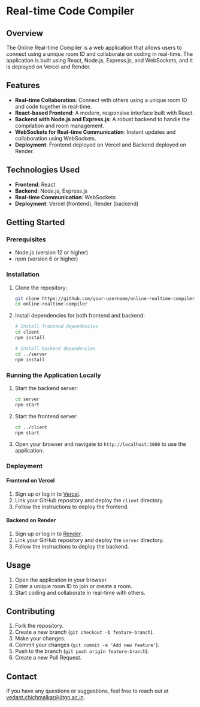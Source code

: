 # Real-time Code Compiler

## Overview

The Online Real-time Compiler is a web application that allows users to connect using a unique room ID and collaborate on coding in real-time. The application is built using React, Node.js, Express.js, and WebSockets, and it is deployed on Vercel and Render.

## Features

- **Real-time Collaboration**: Connect with others using a unique room ID and code together in real-time.
- **React-based Frontend**: A modern, responsive interface built with React.
- **Backend with Node.js and Express.js**: A robust backend to handle the compilation and room management.
- **WebSockets for Real-time Communication**: Instant updates and collaboration using WebSockets.
- **Deployment**: Frontend deployed on Vercel and Backend deployed on Render.

## Technologies Used

- **Frontend**: React
- **Backend**: Node.js, Express.js
- **Real-time Communication**: WebSockets
- **Deployment**: Vercel (frontend), Render (backend)

## Getting Started

### Prerequisites

- Node.js (version 12 or higher)
- npm (version 6 or higher)

### Installation

1. Clone the repository:
    ```bash
    git clone https://github.com/your-username/online-realtime-compiler.git
    cd online-realtime-compiler
    ```

2. Install dependencies for both frontend and backend:

    ```bash
    # Install frontend dependencies
    cd client
    npm install

    # Install backend dependencies
    cd ../server
    npm install
    ```

### Running the Application Locally

1. Start the backend server:
    ```bash
    cd server
    npm start
    ```

2. Start the frontend server:
    ```bash
    cd ../client
    npm start
    ```

3. Open your browser and navigate to `http://localhost:3000` to use the application.

### Deployment

#### Frontend on Vercel

1. Sign up or log in to [Vercel](https://vercel.com/).
2. Link your GitHub repository and deploy the `client` directory.
3. Follow the instructions to deploy the frontend.

#### Backend on Render

1. Sign up or log in to [Render](https://render.com/).
2. Link your GitHub repository and deploy the `server` directory.
3. Follow the instructions to deploy the backend.

## Usage

1. Open the application in your browser.
2. Enter a unique room ID to join or create a room.
3. Start coding and collaborate in real-time with others.

## Contributing

1. Fork the repository.
2. Create a new branch (`git checkout -b feature-branch`).
3. Make your changes.
4. Commit your changes (`git commit -m 'Add new feature'`).
5. Push to the branch (`git push origin feature-branch`).
6. Create a new Pull Request.

## Contact

If you have any questions or suggestions, feel free to reach out at [vedant.chichmalkar@iitgn.ac.in](mailto:vedant.chichmalkar@iitgn.ac.in).
